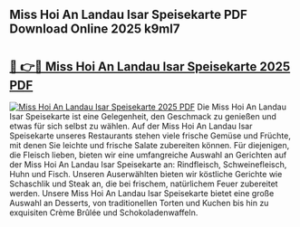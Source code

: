 ## Miss Hoi An Landau Isar Speisekarte PDF Download Online 2025 k9ml7

# <h2><a href="http://gc6k6f.nevu.top/?p=Miss+Hoi+An+Landau+Isar+Speisekarte">🔗 👉🔴 Miss Hoi An Landau Isar Speisekarte 2025 PDF</a></h2>

[![Miss Hoi An Landau Isar Speisekarte 2025 PDF](https://i.imgur.com/dBaPXMq.png)](http://gc6k6f.nevu.top/?p=Miss+Hoi+An+Landau+Isar+Speisekarte)
Die Miss Hoi An Landau Isar Speisekarte ist eine Gelegenheit, den Geschmack zu genießen und etwas für sich selbst zu wählen. Auf der Miss Hoi An Landau Isar Speisekarte unseres Restaurants stehen viele frische Gemüse und Früchte, mit denen Sie leichte und frische Salate zubereiten können. Für diejenigen, die Fleisch lieben, bieten wir eine umfangreiche Auswahl an Gerichten auf der Miss Hoi An Landau Isar Speisekarte an: Rindfleisch, Schweinefleisch, Huhn und Fisch. Unseren Auserwählten bieten wir köstliche Gerichte wie Schaschlik und Steak an, die bei frischem, natürlichem Feuer zubereitet werden. Unsere Miss Hoi An Landau Isar Speisekarte bietet eine große Auswahl an Desserts, von traditionellen Torten und Kuchen bis hin zu exquisiten Crème Brûlée und Schokoladenwaffeln.
